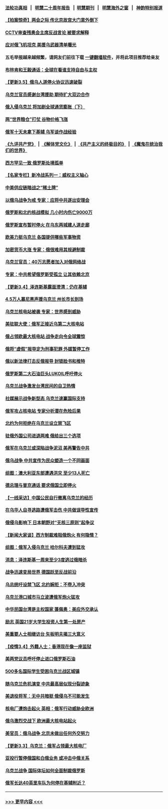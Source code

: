 #### [法轮功真相](https://github.com/gfw-breaker/truth/blob/master/README.md?t=0) &nbsp;&nbsp;|&nbsp;&nbsp; [明慧二十周年报告](https://github.com/gfw-breaker/mh-reports/blob/master/README.md?t=0) &nbsp;&nbsp;|&nbsp;&nbsp;[明慧期刊](https://github.com/gfw-breaker/mh-qikan) &nbsp;&nbsp;|&nbsp;&nbsp; [明慧海外之窗](https://github.com/gfw-breaker/mh-news/blob/master/README.md?t=0) &nbsp;&nbsp;|&nbsp;&nbsp; [神韵特别报道](https://github.com/gfw-breaker/mh-news/blob/master/shenyun.md?t=0)
#### [【拍案惊奇】两会之际 传北京故宫大门意外倒下](../pages/nsc418/n13624436.md?t=03061201) 
#### [CCTV审查残奥会主席反战言论 被要求解释](../pages/nsc418/n13624498.md?t=03061201) 
#### [应对俄飞机坦克 美援乌武器清单曝光](../pages/nsc418/n13624705.md?t=03061201) 
#### 五毛举报越来越频繁，请网友们前往下载 [一键翻墙软件](https://github.com/gfw-breaker/ssr-accounts)，并将此项目推荐给亲友
#### [布林肯和王毅通话：全球在看谁支持自由与主权](../pages/nsc418/n13624524.md?t=03061201) 
#### [【更新3.5】俄乌人道停火协议迅速破裂](../pages/nsc418/n13624087.md?t=03061201) 
#### [乌克兰官员感谢台湾援助 期待扩大双边合作](../pages/nsc418/n13624502.md?t=03061201) 
#### [俄入侵乌克兰 将加剧全球通货膨胀（下）](../pages/nsc418/n13624496.md?t=03061201) 
#### [两“世界粮仓”打仗 谷物价格飞涨](../pages/nsc418/n13624467.md?t=03061201) 
#### [俄军十天未拿下基辅 乌军谈作战经验](../pages/nsc418/n13624421.md?t=03061201) 
#### [《九评共产党》](https://github.com/begood0513/9ping.md/blob/master/README.md) &nbsp;|&nbsp; [《解体党文化》](../../../../jtdwh.md/blob/master/README.md)  &nbsp;|&nbsp; [《共产主义的终极目的》](../../../../gczydzjmd.md/blob/master/README.md) &nbsp;|&nbsp; [《魔鬼在统治我们的世界》](../../../../mgztzwmdsj.md/blob/master/README.md) 
#### [西方罕见一致 俄罗斯处境孤单](../pages/nsc418/n13624387.md?t=03061201) 
#### [【名家专栏】新冷战系列一：威权主义轴心](../pages/nsc418/n13624083.md?t=03061201) 
#### [中美供应链暗战之“稀土牌”](../pages/nsc418/n13600760.md?t=03061201) 
#### [以俄乌战争为戒 专家：应将中共逐出安理会](../pages/nsc418/n13622370.md?t=03061201) 
#### [俄罗斯和北约核战模拟 几小时内伤亡9000万](../pages/nsc418/n13623819.md?t=03061201) 
#### [俄罗斯宣布暂时停火 在乌东两城建人道走廊](../pages/nsc418/n13623848.md?t=03061201) 
#### [欧美力挺乌克兰 各国提供哪些军事物资](../pages/nsc418/n13623822.md?t=03061201) 
#### [加密货币大涨 专家：俄很难用其规避制裁](../pages/nsc418/n13623725.md?t=03061201) 
#### [乌克兰官员：40万志愿者加入对俄网络战](../pages/nsc418/n13623629.md?t=03061201) 
#### [专家：中共希望俄罗斯受孤立 让其依赖北京](../pages/nsc418/n13623157.md?t=03061201) 
#### [【更新3.4】泽连斯基露面澄清：仍在基辅](../pages/nsc418/n13622020.md?t=03061201) 
#### [4.5万人慕尼黑声援乌克兰 州长市长到场](../pages/nsc418/n13623268.md?t=03061201) 
#### [乌克兰核电站被袭 专家：世界感到威胁](../pages/nsc418/n13623239.md?t=03061201) 
#### [美驻联大使：俄军正接近乌第二大核电站](../pages/nsc418/n13623376.md?t=03061201) 
#### [俄占领欧最大核电站 战争走向令全球震惊](../pages/nsc418/n13623623.md?t=03061201) 
#### [俄将“虚假”报导定为刑事犯罪 外媒暂停工作](../pages/nsc418/n13623220.md?t=03061201) 
#### [俄以新法律打击反俄报导 封锁脸书和推特](../pages/nsc418/n13622930.md?t=03061201) 
#### [俄罗斯第二大石油巨头LUKOIL呼吁停火](../pages/nsc418/n13623131.md?t=03061201) 
#### [乌克兰战争激发台湾民间的自卫热情](../pages/nsc418/n13622830.md?t=03061201) 
#### [社媒展示战争新型态 乌克兰速赢国际支持](../pages/nsc418/n13623590.md?t=03061201) 
#### [俄军攻占核电站 专家分析潜在危险后果](../pages/nsc418/n13622917.md?t=03061201) 
#### [北约为何拒绝在乌克兰设立禁飞区](../pages/nsc418/n13622853.md?t=03061201) 
#### [驻俄外国公司进退两难 俄给出三个选项](../pages/nsc418/n13622576.md?t=03061201) 
#### [俄军在乌克兰或深陷战争泥沼 美再警告中共](../pages/nsc418/n13622400.md?t=03061201) 
#### [俄乌战争 中共宣传为民众塑造一个不同画面](../pages/nsc418/n13622651.md?t=03061201) 
#### [组图：澳大利亚东部遭遇洪灾 至少13人死亡](../pages/nsc418/n13621717.md?t=03061201) 
#### [德总理与普京通话 要求俄国立即停火](../pages/nsc418/n13622414.md?t=03061201) 
#### [【一线采访】中国公民自行撤离乌克兰的经历](../pages/nsc418/n13621441.md?t=03061201) 
#### [在乌华人自寻逃路遭俄军击伤 中共做误导性宣传](../pages/nsc418/n13622418.md?t=03061201) 
#### [俄侵乌影响下 日本朝野对“无核三原则”起争议](../pages/nsc418/n13622355.md?t=03061201) 
#### [【新闻大家谈】西方制裁难阻俄炮火 有何隐情？](../pages/nsc418/n13622031.md?t=03061201) 
#### [组图：俄军入侵乌克兰 哈尔科夫遭到猛攻](../pages/nsc418/n13618936.md?t=03061201) 
#### [消息：泽连斯基一周来至少3度逃过俄暗杀](../pages/nsc418/n13622262.md?t=03061201) 
#### [战争迅速变局世界 德国跃至反战前沿](../pages/nsc418/n13622185.md?t=03061201) 
#### [乌总统吁设禁飞区 北约婉拒：不卷入冲突](../pages/nsc418/n13621843.md?t=03061201) 
#### [乌克兰港口城市马立波遭俄军炮火猛攻](../pages/nsc418/n13622000.md?t=03061201) 
#### [中华民国台湾是主权国家 蓬佩奥：美应外交承认](../pages/nsc418/n13622139.md?t=03061201) 
#### [励志 英国21岁大学生投资人生第一处房产](../pages/nsc418/n13621542.md?t=03061201) 
#### [美重要人士相继访台 矢板明夫揭三大意义](../pages/nsc418/n13621840.md?t=03061201) 
#### [【疫情3.4】外籍人士：香港现在像一座监狱](../pages/nsc418/n13621459.md?t=03061201) 
#### [美两党议员呼吁停止进口俄罗斯石油](../pages/nsc418/n13621506.md?t=03061201) 
#### [500多名国际学生受困乌克兰战区城镇](../pages/nsc418/n13621446.md?t=03061201) 
#### [随乌克兰危机演变 中共最高层似现分裂迹象](../pages/nsc418/n13619947.md?t=03061201) 
#### [美退役将军：无中共暗挺 俄侵乌不可能发生](../pages/nsc418/n13620707.md?t=03061201) 
#### [核电厂遭炮击起火 英相：俄军行动威胁全欧洲](../pages/nsc418/n13621024.md?t=03061201) 
#### [俄乌激烈交战下 欧洲最大核电站起火](../pages/nsc418/n13620918.md?t=03061201) 
#### [美官员：俄乌战争 北京未做出任何外交努力](../pages/nsc418/n13620810.md?t=03061201) 
#### [【更新3.3】乌克兰：俄军占领最大核电厂](../pages/nsc418/n13619433.md?t=03061201) 
#### [亚投行暂停俄国和白俄业务 或冲击中俄关系](../pages/nsc418/n13620476.md?t=03061201) 
#### [乌克兰战争 国际体坛如何全面制裁俄罗斯](../pages/nsc418/n13620497.md?t=03061201) 
#### [俄军长达40英里车队为何停在基辅附近？](../pages/nsc418/n13620173.md?t=03061201) 

----
#### [ >>> 更早内容 <<< ](../indexes/nsc418-earlier.md)
